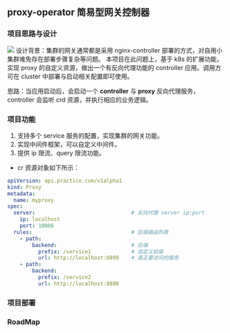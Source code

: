 ## proxy-operator 简易型网关控制器

### 项目思路与设计
![](https://github.com/googs1025/proxy-operator/blob/main/image/%E6%B5%81%E7%A8%8B%E5%9B%BE.jpg?raw=true)
设计背景：集群的网关通常都是采用 nginx-controller 部署的方式，对自用小集群难免存在部署步骤复杂等问题。
本项目在此问题上，基于 k8s 的扩展功能，实现 proxy 的自定义资源，做出一个有反向代理功能的 controller 应用。调用方可在 cluster 中部署与启动相关配置即可使用。

思路：当应用启动后，会启动一个 **controller** 与 **proxy** 反向代理服务，controller 会监听 crd 资源，并执行相应的业务逻辑。

### 项目功能
1. 支持多个 service 服务的配置，实现集群的网关功能。
2. 实现中间件框架，可以自定义中间件。
3. 提供 ip 限流、query 限流功能。

- cr 资源对象如下所示：
```yaml
apiVersion: api.practice.com/v1alpha1
kind: Proxy
metadata:
  name: myproxy
spec:
  server:                               # 反向代理 server ip:port
    ip: localhost
    port: 10086
  rules:                                # 后端路由列表
    - path:
        backend:                        # 后端
          prefix: /service1             # 自定义前缀
          url: http://localhost:8899    # 真正要访问的服务
    - path:
        backend:
          prefix: /service2
          url: http://localhost:8800
```

### 项目部署


### RoadMap
